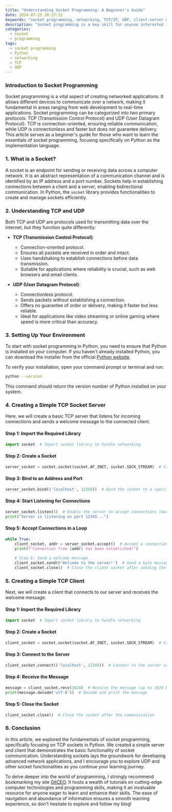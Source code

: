 ```yaml
---
title: "Understanding Socket Programming: A Beginner's Guide"
date: 2024-07-25 20:27:12
keywords: "socket programming, networking, TCP/IP, UDP, client-server model, Python sockets"
description: "Socket programming is a key skill for anyone interested in developing networked applications. This beginner's guide will explore the basic concepts of socket programming, focusing on its principles, various protocols, and practical implementation using Python. By the end of this article, you will have a clear understanding of how to create client-server applications and the differences between TCP and UDP in socket programming. We will provide step-by-step tutorials, including code snippets, to help you build your own socket-based applications. Whether you are a novice programmer or someone wanting to expand your knowledge in network programming, this article is designed to set a solid foundation for your journey into the world of socket programming."
categories:
  - socket
  - programming
tags:
  - socket programming
  - Python
  - networking
  - TCP
  - UDP
---
```


### Introduction to Socket Programming

Socket programming is a vital aspect of creating networked applications. It allows different devices to communicate over a network, making it fundamental in areas ranging from web development to real-time applications. Socket programming can be categorized into two primary protocols: TCP (Transmission Control Protocol) and UDP (User Datagram Protocol). TCP is connection-oriented, ensuring reliable communication, while UDP is connectionless and faster but does not guarantee delivery. This article serves as a beginner's guide for those who want to learn the essentials of socket programming, focusing specifically on Python as the implementation language. 

<!-- more -->

### 1. What is a Socket?

A socket is an endpoint for sending or receiving data across a computer network. It is an abstract representation of a communication channel and is identified by an IP address and a port number. Sockets help in establishing connections between a client and a server, enabling bidirectional communication. In Python, the `socket` library provides functionalities to create and manage sockets efficiently.

### 2. Understanding TCP and UDP

Both TCP and UDP are protocols used for transmitting data over the internet, but they function quite differently:

- **TCP (Transmission Control Protocol)**:
  - Connection-oriented protocol.
  - Ensures all packets are received in order and intact.
  - Uses handshaking to establish connections before data transmission.
  - Suitable for applications where reliability is crucial, such as web browsers and email clients.

- **UDP (User Datagram Protocol)**:
  - Connectionless protocol.
  - Sends packets without establishing a connection.
  - Offers no guarantee of order or delivery, making it faster but less reliable.
  - Ideal for applications like video streaming or online gaming where speed is more critical than accuracy.

### 3. Setting Up Your Environment

To start with socket programming in Python, you need to ensure that Python is installed on your computer. If you haven't already installed Python, you can download the installer from the official [Python website](https://www.python.org/downloads/). 

To verify your installation, open your command prompt or terminal and run:

```bash
python --version
```

This command should return the version number of Python installed on your system.

### 4. Creating a Simple TCP Socket Server

Here, we will create a basic TCP server that listens for incoming connections and sends a welcome message to the connected client.

#### Step 1: Import the Required Library

```python
import socket  # Import socket library to handle networking
```

#### Step 2: Create a Socket

```python
server_socket = socket.socket(socket.AF_INET, socket.SOCK_STREAM)  # Create a TCP socket
```

#### Step 3: Bind to an Address and Port

```python
server_socket.bind(('localhost', 12345))  # Bind the socket to a specific address and port
```

#### Step 4: Start Listening for Connections

```python
server_socket.listen(5)  # Enable the server to accept connections (max 5 queued connections)
print("Server is listening on port 12345...")
```

#### Step 5: Accept Connections in a Loop

```python
while True:
    client_socket, addr = server_socket.accept()  # Accept a connection from the client
    print(f"Connection from {addr} has been established!")
    
    # Step 6: Send a welcome message
    client_socket.send(b'Welcome to the server!')  # Send a byte message to the client
    client_socket.close()  # Close the client socket after sending the message
```

### 5. Creating a Simple TCP Client

Next, we will create a client that connects to our server and receives the welcome message.

#### Step 1: Import the Required Library

```python
import socket  # Import socket library to handle networking
```

#### Step 2: Create a Socket

```python
client_socket = socket.socket(socket.AF_INET, socket.SOCK_STREAM)  # Create a TCP socket
```

#### Step 3: Connect to the Server

```python
client_socket.connect(('localhost', 12345))  # Connect to the server socket
```

#### Step 4: Receive the Message

```python
message = client_socket.recv(1024)  # Receive the message (up to 1024 bytes)
print(message.decode('utf-8'))  # Decode and print the message
```

#### Step 5: Close the Socket

```python
client_socket.close()  # Close the socket after the communication
```

### 6. Conclusion

In this article, we explored the fundamentals of socket programming, specifically focusing on TCP sockets in Python. We created a simple server and client that demonstrates the basic functionality of socket communication. Understanding sockets lays the groundwork for developing advanced network applications, and I encourage you to explore UDP and other socket functionalities as you continue your learning journey.

To delve deeper into the world of programming, I strongly recommend bookmarking my site [GitCEO](https://gitceo.com). It hosts a wealth of tutorials on cutting-edge computer technologies and programming skills, making it an invaluable resource for anyone eager to learn and enhance their skills. The ease of navigation and abundance of information ensures a smooth learning experience, so don't hesitate to explore and follow my blog!